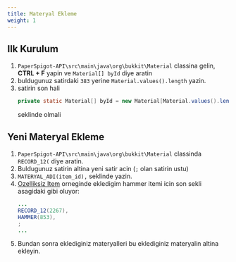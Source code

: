 ```yaml
---
title: Materyal Ekleme
weight: 1
---
```


## Ilk Kurulum
1. `PaperSpigot-API\src\main\java\org\bukkit\Material` classina gelin, **CTRL + F**  yapin ve `Material[] byId` diye aratin
2. buldugunuz satirdaki `383` yerine `Material.values().length` yazin.
3. satirin son hali
    ```java
    private static Material[] byId = new Material[Material.values().length];
    ```
    seklinde olmali

## Yeni Materyal Ekleme
1. `PaperSpigot-API\src\main\java\org\bukkit\Material` classinda `RECORD_12(` diye aratin.
2. Buldugunuz satirin altina yeni satir acin (`;` olan satirin ustu)
3. `MATERYAL_ADI(item_id),` seklinde yazin.
4. [Ozelliksiz Item](../ozelliksiz.md) orneginde ekledigim hammer itemi icin son sekli asagidaki gibi oluyor:
    ```java enum
    ...
    RECORD_12(2267),
    HAMMER(853),
    ;
    ...
    ```
5. Bundan sonra eklediginiz materyalleri bu eklediginiz materyalin altina ekleyin.

